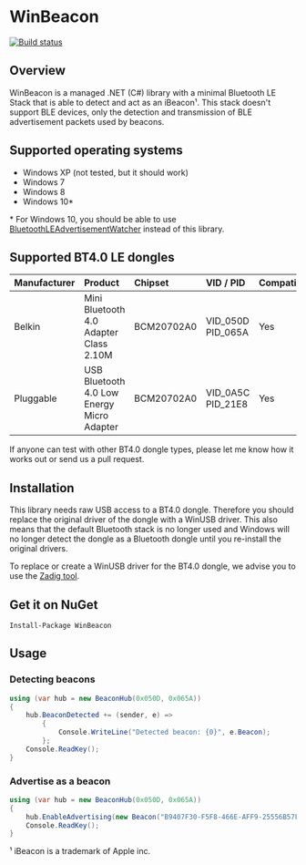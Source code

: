 # WinBeacon

[![Build status](https://ci.appveyor.com/api/projects/status/qjr2y51nq77lihny/branch/master?svg=true)](https://ci.appveyor.com/project/huysentruitw/win-beacon/branch/master)

## Overview

WinBeacon is a managed .NET (C#) library with a minimal Bluetooth LE Stack that is able to detect and act as an iBeacon¹. This stack doesn't support BLE devices, only the detection and transmission of BLE advertisement packets used by beacons.

## Supported operating systems

* Windows XP (not tested, but it should work)
* Windows 7
* Windows 8
* Windows 10*

\* For Windows 10, you should be able to use [BluetoothLEAdvertisementWatcher](https://msdn.microsoft.com/en-us/library/windows.devices.bluetooth.advertisement.bluetoothleadvertisementwatcher.aspx) instead of this library.

## Supported BT4.0 LE dongles

| Manufacturer | Product | Chipset | VID / PID | Compatible |
| ------------ |:------- |:------- |:--------- |:---------- |
| Belkin | Mini Bluetooth 4.0 Adapter Class 2.10M | BCM20702A0 | VID_050D PID_065A | Yes |
| Pluggable | USB Bluetooth 4.0 Low Energy Micro Adapter | BCM20702A0 | VID_0A5C PID_21E8 | Yes |

If anyone can test with other BT4.0 dongle types, please let me know how it works out or send us a pull request.

## Installation 

This library needs raw USB access to a BT4.0 dongle. Therefore you should replace the original driver of the dongle with a WinUSB driver.
This also means that the default Bluetooth stack is no longer used and Windows will no longer detect the dongle as a Bluetooth dongle until you re-install the original drivers.

To replace or create a WinUSB driver for the BT4.0 dongle, we advise you to use the [Zadig tool](http://zadig.akeo.ie/).

## Get it on NuGet

    Install-Package WinBeacon

## Usage

### Detecting beacons

```C#
using (var hub = new BeaconHub(0x050D, 0x065A))
{
    hub.BeaconDetected += (sender, e) =>
		{
			Console.WriteLine("Detected beacon: {0}", e.Beacon);
		};
    Console.ReadKey();
}
```

### Advertise as a beacon

```C#
using (var hub = new BeaconHub(0x050D, 0x065A))
{
    hub.EnableAdvertising(new Beacon("B9407F30-F5F8-466E-AFF9-25556B57FE6D", 1000, 2000, -52));
    Console.ReadKey();
}
```

¹ iBeacon is a trademark of Apple inc.
